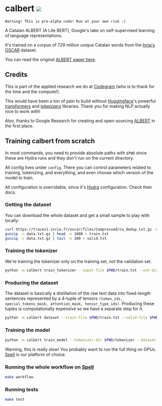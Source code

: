 # calbert ![](https://github.com/codegram/calbert/workflows/Tests/badge.svg)

`Warning! This is pre-alpha code! Run at your own risk :)`

A Catalan ALBERT (A Lite BERT), Google's take on self-supervised learning of language representations.

It's trained on a corpus of 729 million unique Catalan words from the [Inria's OSCAR](https://traces1.inria.fr/oscar/) dataset.

You can read the original [ALBERT paper here](https://arxiv.org/pdf/1909.11942.pdf).

## Credits

This is part of the applied research we do at [Codegram](https://codegram.com) (who is to thank for the time and the compute!).

This would have been a ton of pain to build without [Huggingface](http://huggingface.co)'s powerful [transformers](http://github.com/huggingface/transformers) and [tokenizers](http://github.com/huggingface/tokenizers) libraries. Thank you for making NLP actually nice to work with!

Also, thanks to Google Research for creating and open-sourcing [ALBERT](https://github.com/google-research/ALBERT) in the first place.

## Training calbert from scratch

In most commands, you need to provide absolute paths with `$PWD` since these are Hydra runs and they don't run on the current directory.

All config lives under `config`. There you can control parameters related to training, tokenizing, and everything, and even choose which version of the model to train.

All configuration is overridable, since it's [Hydra](https://cli.dev) configuration. Check their docs.

### Getting the dataset

You can download the whole dataset and get a small sample to play with locally:

```bash
curl https://traces1.inria.fr/oscar/files/Compressed/ca_dedup.txt.gz -O data.txt.gz
gunzip -c data.txt.gz | head -n 1000 > train.txt
gunzip -c data.txt.gz | tail -n 200 > valid.txt
```

### Training the tokenizer

We're training the tokenizer only on the training set, not the validation set.

```bash
python -m calbert train_tokenizer --input-file $PWD/train.txt --out-dir $PWD/tokenizer
```

### Producing the dataset

The dataset is basically a distillation of the raw text data into fixed-length sentences represented by a 4-tuple of tensors `(token_ids, special_tokens_mask, attention_mask, tensor_type_ids)`. Producing these tuples is computationally expensive so we have a separate step for it.

```bash
python -m calbert dataset --train-file $PWD/train.txt --valid-file $PWD/valid.txt --tokenizer-dir $PWD/tokenizer --out-dir $PWD/dataset
```

### Training the model

```bash
python -m calbert train_model --tokenizer-dir $PWD/tokenizer --dataset-dir $PWD/dataset --out-dir $PWD/model --tensorboard-dir $PWD/tensorboard
```

Warning, this is really slow! You probably want to run the full thing on GPUs. [Spell](https://spell.run) is our platform of choice.

### Running the whole workflow on [Spell](https://spell.run)

```bash
make workflow
```

### Running tests

```bash
make test
```
